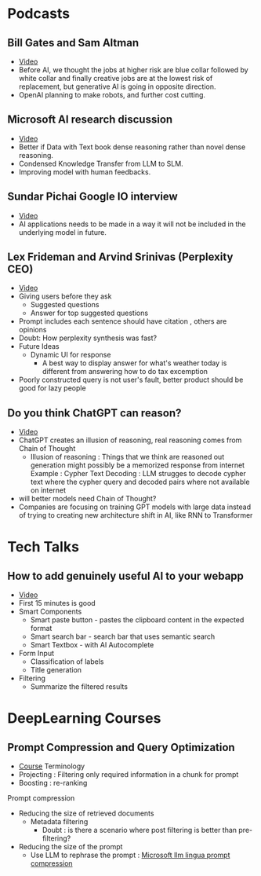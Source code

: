 # Podcasts
## Bill Gates and Sam Altman
- [Video](https://youtu.be/PkXELH6Y2lM?si=ieiSBnsY7LZ1nieO)
- Before AI, we thought the jobs at higher risk are blue collar followed by white collar and finally creative jobs are at the lowest risk of replacement, but generative AI is going in opposite direction.
- OpenAI planning to make robots, and further cost cutting.

## Microsoft AI research discussion
- [Video](https://youtu.be/9ueDd5-NZco?si=eryLJSCeNxp1Xqdg)
- Better if Data with Text book dense reasoning rather than novel dense reasoning.
- Condensed Knowledge Transfer from LLM to SLM.
- Improving model with human feedbacks.

## Sundar Pichai Google IO interview
- [Video](https://youtu.be/8sxAcYnZFAk?si=yGIAacCMgjWUksXi)
- AI applications needs to be made in a way it will not be included in the underlying model in future.

## Lex Frideman and Arvind Srinivas (Perplexity CEO)
- [Video](https://youtu.be/e-gwvmhyU7A?si=S2_ovErBM909DqCS)
- Giving users before they ask 
  - Suggested questions
  - Answer for top suggested questions  
- Prompt includes each sentence should have citation , others are opinions 
- Doubt: How perplexity synthesis was fast? 
- Future Ideas
  - Dynamic UI for response
    - A best way to display answer for what's weather today is different from answering how to do tax excemption
- Poorly constructed query is not user's fault, better product should be good for lazy people 

## Do you think ChatGPT can reason?
- [Video](https://youtu.be/y1WnHpedi2A?si=ZI-tOspV2Y7hewIE)
- ChatGPT creates an illusion of reasoning, real reasoning comes from Chain of Thought
  - Illusion of reasoning : Things that we think are reasoned out generation might possibly be a memorized response from internet
    Example : Cypher Text Decoding : LLM strugges to decode cypher text where the cypher query and decoded pairs where not available on internet
- will better models need Chain of Thought?
- Companies are focusing on training GPT models with large data instead of trying to creating new architecture shift in AI, like RNN to Transformer

# Tech Talks

## How to add genuinely useful AI to your webapp
- [Video](https://youtu.be/TSNAvFJoP4M?si=Yz5KGhpdpMYiiSSt)
- First 15 minutes is good
- Smart Components
  - Smart paste button - pastes the clipboard content in the expected format
  - Smart search bar - search bar that uses semantic search
  - Smart Textbox - with AI Autocomplete
- Form Input
  - Classification of labels
  - Title generation
- Filtering
  - Summarize the filtered results



# DeepLearning Courses

## Prompt Compression and Query Optimization
- [Course](https://www.deeplearning.ai/short-courses/prompt-compression-and-query-optimization/)
Terminology
- Projecting : Filtering only required information in a chunk for prompt
- Boosting : re-ranking 

Prompt compression 
 - Reducing the size of retrieved documents
    - Metadata filtering
        - Doubt : is there a scenario where post filtering is better than pre-filtering?
 - Reducing the size of the prompt
    - Use LLM to rephrase the prompt : [Microsoft llm lingua prompt compression](https://github.com/microsoft/LLMLingua)